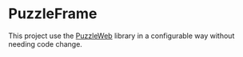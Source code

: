 # PuzzleFrame

This project use the [PuzzleWeb](https://github.com/dvaumoron/puzzleweb) library in a configurable way without needing code change.
